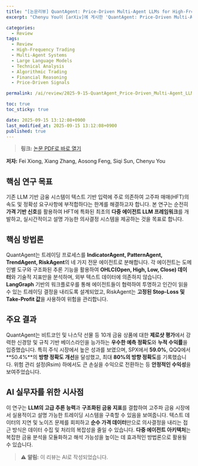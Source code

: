 ```yaml
---
title: "[논문리뷰] QuantAgent: Price-Driven Multi-Agent LLMs for High-Frequency Trading"
excerpt: "Chenyu You이 [arXiv]에 게시한 'QuantAgent: Price-Driven Multi-Agent LLMs for High-Frequency Trading' 논문에 대한 자세한 리뷰입니다."

categories:
  - Review
tags:
  - Review
  - High-Frequency Trading
  - Multi-Agent Systems
  - Large Language Models
  - Technical Analysis
  - Algorithmic Trading
  - Financial Reasoning
  - Price-Driven Signals

permalink: /ai/review/2025-9-15-QuantAgent_Price-Driven_Multi-Agent_LLMs_for_High-Frequency_Trading/

toc: true
toc_sticky: true

date: 2025-09-15 13:12:08+0900
last_modified_at: 2025-09-15 13:12:08+0900
published: true
---
```

> **링크:** [논문 PDF로 바로 열기](https://arxiv.org/abs/2509.09995)

**저자:** Fei Xiong, Xiang Zhang, Aosong Feng, Siqi Sun, Chenyu You



## 핵심 연구 목표
기존 LLM 기반 금융 시스템이 텍스트 기반 입력에 주로 의존하여 고주파 매매(HFT)의 속도 및 정확성 요구사항에 부적합하다는 한계를 해결하고자 합니다. 본 연구는 순전히 **가격 기반 신호**를 활용하여 HFT에 특화된 최초의 **다중 에이전트 LLM 프레임워크**를 개발하고, 실시간적이고 설명 가능한 의사결정 시스템을 제공하는 것을 목표로 합니다.

## 핵심 방법론
QuantAgent는 트레이딩 프로세스를 **IndicatorAgent, PatternAgent, TrendAgent, RiskAgent**의 네 가지 전문 에이전트로 분해합니다. 각 에이전트는 도메인별 도구와 구조화된 추론 기능을 활용하여 **OHLC(Open, High, Low, Close) 데이터**와 기술적 지표만을 분석하며, 외부 텍스트 데이터에 의존하지 않습니다. **LangGraph** 기반의 워크플로우를 통해 에이전트들이 협력하여 투명하고 인간이 읽을 수 있는 트레이딩 결정을 내리도록 설계되었고, RiskAgent는 **고정된 Stop-Loss 및 Take-Profit 값**을 사용하여 위험을 관리합니다.

## 주요 결과
QuantAgent는 비트코인 및 나스닥 선물 등 10개 금융 상품에 대한 **제로샷 평가**에서 강력한 신경망 및 규칙 기반 베이스라인을 능가하는 **우수한 예측 정확도**와 **누적 수익률**을 입증했습니다. 특히 주식 시장에서 높은 성과를 보였으며, SPX에서 **59.0%**, QQQ에서 **50.4%**의 **방향 정확도 개선**을 달성했고, 최대 **80%의 방향 정확도**를 기록했습니다. 위험 관리 설정(Rsim) 하에서도 큰 손실을 수익으로 전환하는 등 **안정적인 수익성**을 보여주었습니다.

## AI 실무자를 위한 시사점
이 연구는 **LLM의 고급 추론 능력**과 **구조화된 금융 지표**를 결합하여 고주파 금융 시장에서 실용적이고 설명 가능한 트레이딩 시스템을 구축할 수 있음을 보여줍니다. 텍스트 데이터의 지연 및 노이즈 문제를 회피하고 **순수 가격 데이터**만으로 의사결정을 내리는 접근 방식은 데이터 수집 및 처리의 복잡성을 줄일 수 있습니다. **다중 에이전트 아키텍처**는 복잡한 금융 분석을 모듈화하고 해석 가능성을 높이는 데 효과적인 방법론으로 활용될 수 있습니다.

> ⚠️ **알림:** 이 리뷰는 AI로 작성되었습니다.